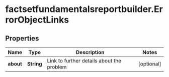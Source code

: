 # factsetfundamentalsreportbuilder.ErrorObjectLinks

## Properties

Name | Type | Description | Notes
------------ | ------------- | ------------- | -------------
**about** | **String** | Link to further details about the problem | [optional] 


